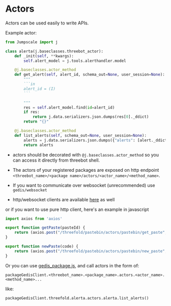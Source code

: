 # Actors
Actors can be used easily to write APIs.

Example actor:

````python
from Jumpscale import j

class alerta(j.baseclasses.threebot_actor):
    def _init(self, **kwargs):
        self.alert_model = j.tools.alerthandler.model

    @j.baseclasses.actor_method
    def get_alert(self, alert_id, schema_out=None, user_session=None):
        """
        ```in
        alert_id = (I)
        ```

        """
        res = self.alert_model.find(id=alert_id)
        if res:
            return j.data.serializers.json.dumps(res[0]._ddict)
        return "{}"

    @j.baseclasses.actor_method
    def list_alerts(self, schema_out=None, user_session=None):
        alerts = j.data.serializers.json.dumps({"alerts": [alert._ddict for alert in self.alert_model.find()]})
        return alerts

````

- actors should be decorated with `@j.baseclasses.actor_method` so you can access it directly from threebot shell.

- The actors of your registered packages are exposed on http endpoint `<threebot_name>/<package name>/actors/<actor_name>/<method_name>`.

- If you want to communicate over websocket (unrecommended) use `gedis/websocket`
- http/websocket clients are available [here](https://github.com/threefoldtech/jumpscaleX_weblibs/tree/development/static/gedis) as well

or if you want to use pure http client, here's an example in javascript
```javascript
import axios from 'axios'

export function getPaste(pasteId) {
    return (axios.post("/threefold/pastebin/actors/pastebin/get_paste", { "args": { "paste_id": pasteId } }))
}

export function newPaste(code) {
    return (axios.post("/threefold/pastebin/actors/pastebin/new_paste", { "args": { "code": code } }))
}
```

Or you can use [gedis_package.js](https://github.com/threefoldtech/jumpscaleX_weblibs/tree/development/static/gedis/gedis_package.js), and call actors in the form of:

`packageGedisClient.<threebot_name>.<package_name>.actors.<actor_name>.<method_name>...`

like:

`packageGedisClient.threefold.alerta.actors.alerta.list_alerts()`
